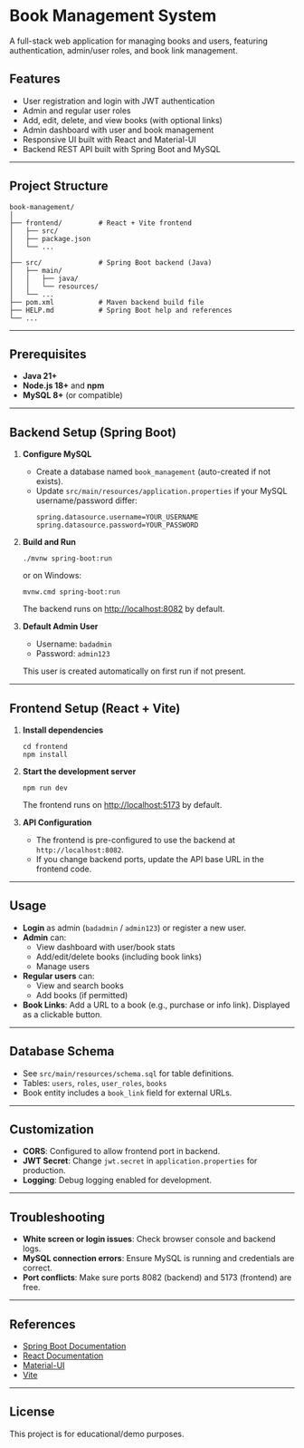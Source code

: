 # Book Management System

A full-stack web application for managing books and users, featuring authentication, admin/user roles, and book link management.

## Features

- User registration and login with JWT authentication
- Admin and regular user roles
- Add, edit, delete, and view books (with optional links)
- Admin dashboard with user and book management
- Responsive UI built with React and Material-UI
- Backend REST API built with Spring Boot and MySQL

---

## Project Structure

```
book-management/
│
├── frontend/         # React + Vite frontend
│   ├── src/
│   ├── package.json
│   └── ...
│
├── src/              # Spring Boot backend (Java)
│   ├── main/
│   │   ├── java/
│   │   └── resources/
│   └── ...
├── pom.xml           # Maven backend build file
├── HELP.md           # Spring Boot help and references
└── ...
```

---

## Prerequisites

- **Java 21+**
- **Node.js 18+** and **npm**
- **MySQL 8+** (or compatible)

---

## Backend Setup (Spring Boot)

1. **Configure MySQL**

   - Create a database named `book_management` (auto-created if not exists).
   - Update `src/main/resources/application.properties` if your MySQL username/password differ:
     ```
     spring.datasource.username=YOUR_USERNAME
     spring.datasource.password=YOUR_PASSWORD
     ```

2. **Build and Run**

   ```
   ./mvnw spring-boot:run
   ```
   or on Windows:
   ```
   mvnw.cmd spring-boot:run
   ```

   The backend runs on [http://localhost:8082](http://localhost:8082) by default.

3. **Default Admin User**

   - Username: `badadmin`
   - Password: `admin123`

   This user is created automatically on first run if not present.

---

## Frontend Setup (React + Vite)

1. **Install dependencies**

   ```
   cd frontend
   npm install
   ```

2. **Start the development server**

   ```
   npm run dev
   ```

   The frontend runs on [http://localhost:5173](http://localhost:5173) by default.

3. **API Configuration**

   - The frontend is pre-configured to use the backend at `http://localhost:8082`.
   - If you change backend ports, update the API base URL in the frontend code.

---

## Usage

- **Login** as admin (`badadmin` / `admin123`) or register a new user.
- **Admin** can:
  - View dashboard with user/book stats
  - Add/edit/delete books (including book links)
  - Manage users
- **Regular users** can:
  - View and search books
  - Add books (if permitted)
- **Book Links**: Add a URL to a book (e.g., purchase or info link). Displayed as a clickable button.

---

## Database Schema

- See `src/main/resources/schema.sql` for table definitions.
- Tables: `users`, `roles`, `user_roles`, `books`
- Book entity includes a `book_link` field for external URLs.

---

## Customization

- **CORS**: Configured to allow frontend port in backend.
- **JWT Secret**: Change `jwt.secret` in `application.properties` for production.
- **Logging**: Debug logging enabled for development.

---

## Troubleshooting

- **White screen or login issues**: Check browser console and backend logs.
- **MySQL connection errors**: Ensure MySQL is running and credentials are correct.
- **Port conflicts**: Make sure ports 8082 (backend) and 5173 (frontend) are free.

---

## References

- [Spring Boot Documentation](https://spring.io/projects/spring-boot)
- [React Documentation](https://react.dev/)
- [Material-UI](https://mui.com/)
- [Vite](https://vitejs.dev/)

---

## License

This project is for educational/demo purposes. 
